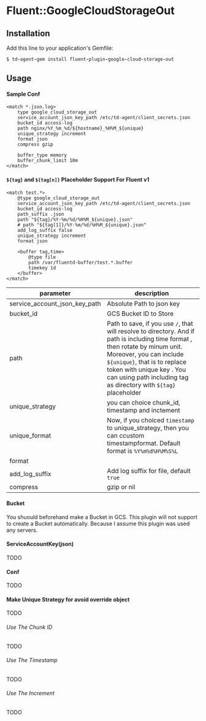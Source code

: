 # Fluent::GoogleCloudStorageOut
## Installation

Add this line to your application's Gemfile:

```ruby
$ td-agent-gem install fluent-plugin-google-cloud-storage-out
```

## Usage

#### Sample Conf
```
<match *.json.log>
    type google_cloud_storage_out
    service_account_json_key_path /etc/td-agent/client_secrets.json
    bucket_id access-log
    path nginx/%Y_%m_%d/${hostname}_%H%M_${unique}
    unique_strategy increment
    format json
    compress gzip

    buffer_type memory
    buffer_chunk_limit 10m
</match>
```

#### `${tag}` and  `${tag[n]}` Placeholder Support For Fluent v1
```
<match test.*>
    @type google_cloud_storage_out
    service_account_json_key_path /etc/td-agent/client_secrets.json
    bucket_id access-log
    path_suffix .json
    path "${tag}/%Y-%m/%d/%H%M_${unique}.json"
    # path "${tag[1]}/%Y-%m/%d/%H%M_${unique}.json"
    add_log_suffix false
    unique_strategy increment
    format json

    <buffer tag,time>
        @type file
        path /var/fluentd-buffer/test.*.buffer
        timekey 1d
    </buffer>
</match>
```

| parameter | description |
| ---- | ---- |
| service_account_json_key_path | Absolute Path to json key |
| bucket_id | GCS Bucket ID to Store |
| path | Path to save, if you use `/`, that will resolve to directory. And if path is including time format , then rotate by minum unit. Moreover, you can include `${unique}`, that is to replace token with unique key . You can using path including tag as directory with `${tag}` placeholder |
| unique_strategy | you can choice chunk_id, timestamp and inctement |
| unique_format | Now, if you choiced `timestamp` to unique_strategy, then you can ccustom timestampformat. Default format is `%Y%m%d%H%M%S%L` |
| format |  |
| add_log_suffix | Add log suffix for file, default `true` |
| compress | gzip or nil |

#### Bucket

You shuould beforehand make a Bucket in GCS. This plugin will not support to create a Bucket automatically. Because I assume this plugin was used any servers.

#### ServiceAccountKey(json)

TODO

#### Conf

TODO

#### Make Unique Strategy for avoid override object

TODO

###### Use The Chunk ID

TODO

###### Use The Timestamp

TODO

###### Use The Increment

TODO
